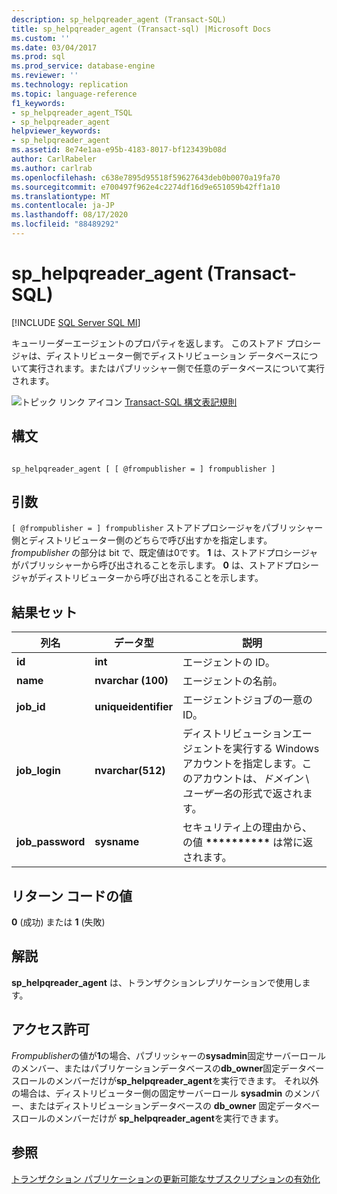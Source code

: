 ```yaml
---
description: sp_helpqreader_agent (Transact-SQL)
title: sp_helpqreader_agent (Transact-sql) |Microsoft Docs
ms.custom: ''
ms.date: 03/04/2017
ms.prod: sql
ms.prod_service: database-engine
ms.reviewer: ''
ms.technology: replication
ms.topic: language-reference
f1_keywords:
- sp_helpqreader_agent_TSQL
- sp_helpqreader_agent
helpviewer_keywords:
- sp_helpqreader_agent
ms.assetid: 8e74e1aa-e95b-4183-8017-bf123439b08d
author: CarlRabeler
ms.author: carlrab
ms.openlocfilehash: c638e7895d95518f59627643deb0b0070a19fa70
ms.sourcegitcommit: e700497f962e4c2274df16d9e651059b42ff1a10
ms.translationtype: MT
ms.contentlocale: ja-JP
ms.lasthandoff: 08/17/2020
ms.locfileid: "88489292"
---
```

# <a name="sp_helpqreader_agent-transact-sql"></a>sp_helpqreader_agent (Transact-SQL)
[!INCLUDE [SQL Server SQL MI](../../includes/applies-to-version/sql-asdbmi.md)]

  キューリーダーエージェントのプロパティを返します。 このストアド プロシージャは、ディストリビューター側でディストリビューション データベースについて実行されます。またはパブリッシャー側で任意のデータベースについて実行されます。  
  
 ![トピック リンク アイコン](../../database-engine/configure-windows/media/topic-link.gif "トピック リンク アイコン") [Transact-SQL 構文表記規則](../../t-sql/language-elements/transact-sql-syntax-conventions-transact-sql.md)  
  
## <a name="syntax"></a>構文  
  
```  
  
sp_helpqreader_agent [ [ @frompublisher = ] frompublisher ]  
```  
  
## <a name="arguments"></a>引数  
`[ @frompublisher = ] frompublisher` ストアドプロシージャをパブリッシャー側とディストリビューター側のどちらで呼び出すかを指定します。 *frompublisher* の部分は bit で、既定値は0です。 **1** は、ストアドプロシージャがパブリッシャーから呼び出されることを示します。 **0** は、ストアドプロシージャがディストリビューターから呼び出されることを示します。  
  
## <a name="result-sets"></a>結果セット  
  
|列名|データ型|説明|  
|-----------------|---------------|-----------------|  
|**id**|**int**|エージェントの ID。|  
|**name**|**nvarchar (100)**|エージェントの名前。|  
|**job_id**|**uniqueidentifier**|エージェントジョブの一意の ID。|  
|**job_login**|**nvarchar(512)**|ディストリビューションエージェントを実行する Windows アカウントを指定します。このアカウントは、*ドメイン* \\ *ユーザー名*の形式で返されます。|  
|**job_password**|**sysname**|セキュリティ上の理由から、の値 **\*\*\*\*\*\*\*\*\*\*** は常に返されます。|  
  
## <a name="return-code-values"></a>リターン コードの値  
 **0** (成功) または **1** (失敗)  
  
## <a name="remarks"></a>解説  
 **sp_helpqreader_agent** は、トランザクションレプリケーションで使用します。  
  
## <a name="permissions"></a>アクセス許可  
 *Frompublisher*の値が**1**の場合、パブリッシャーの**sysadmin**固定サーバーロールのメンバー、またはパブリケーションデータベースの**db_owner**固定データベースロールのメンバーだけが**sp_helpqreader_agent**を実行できます。 それ以外の場合は、ディストリビューター側の固定サーバーロール **sysadmin** のメンバー、またはディストリビューションデータベースの **db_owner** 固定データベースロールのメンバーだけが **sp_helpqreader_agent**を実行できます。  
  
## <a name="see-also"></a>参照  
 [トランザクション パブリケーションの更新可能なサブスクリプションの有効化](../../relational-databases/replication/publish/enable-updating-subscriptions-for-transactional-publications.md)  
  
  
